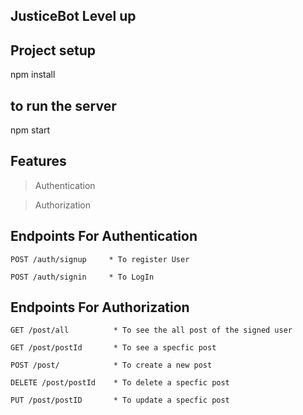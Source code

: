 ## JusticeBot Level up

## Project setup

npm install

## to run the server

npm start

## Features

> Authentication 

> Authorization

## Endpoints For Authentication
```
POST /auth/signup     * To register User

POST /auth/signin     * To LogIn
```
## Endpoints For Authorization

```
GET /post/all          * To see the all post of the signed user  

GET /post/postId       * To see a specfic post

POST /post/            * To create a new post  

DELETE /post/postId    * To delete a specfic post

PUT /post/postID       * To update a specfic post
```
